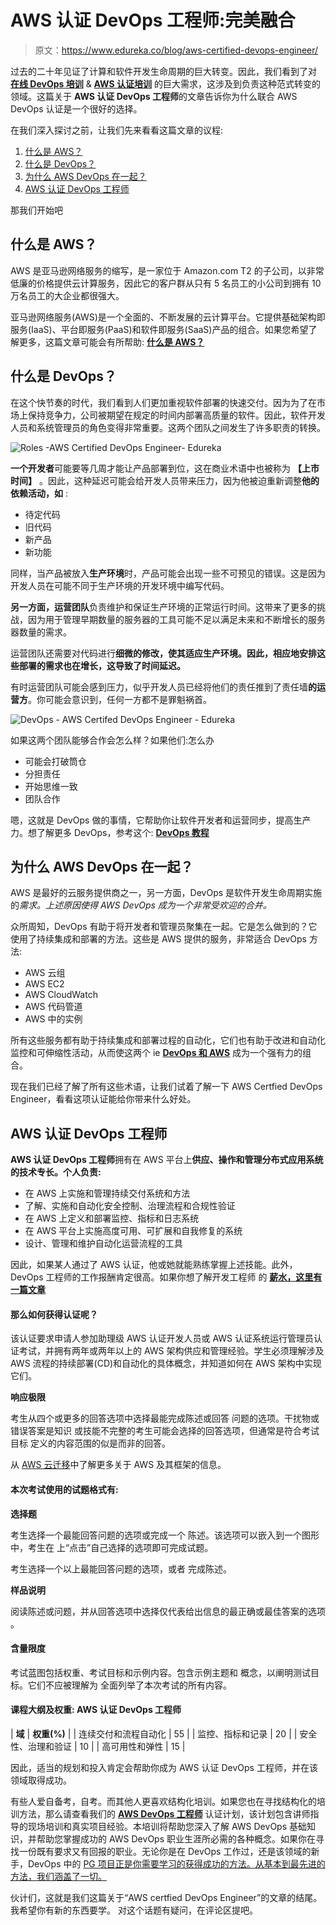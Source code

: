 # AWS 认证 DevOps 工程师:完美融合

> 原文：<https://www.edureka.co/blog/aws-certified-devops-engineer/>

过去的二十年见证了计算和软件开发生命周期的巨大转变。因此，我们看到了对 [**在线 DevOps 培训**](https://www.edureka.co/devops-certification-training) & **[AWS 认证培训](https://www.edureka.co/aws-certification-training)** 的巨大需求，这涉及到负责这种范式转变的领域。这篇关于 **AWS 认证 DevOps 工程师**的文章告诉你为什么联合 AWS DevOps 认证是一个很好的选择。

在我们深入探讨之前，让我们先来看看这篇文章的议程:

1.  [什么是 AWS？](#WhatIsAWS?)
2.  [什么是 DevOps？](#WhatIsDevOps?)
3.  [为什么 AWS DevOps 在一起？](#WhyAWSDevOpsTogether?)
4.  [AWS 认证 DevOps 工程师](#AWSCertifiedDevOpsEngineer)

那我们开始吧

## **什么是 AWS？**

AWS 是亚马逊网络服务的缩写，是一家位于 Amazon.com T2 的子公司，以非常低廉的价格提供云计算服务，因此它的客户群从只有 5 名员工的小公司到拥有 10 万名员工的大企业都很强大。

亚马逊网络服务(AWS)是一个全面的、不断发展的云计算平台。它提供基础架构即服务(IaaS)、平台即服务(PaaS)和软件即服务(SaaS)产品的组合。如果您希望了解更多，这篇文章可能会有所帮助: **[什么是 AWS？](https://www.edureka.co/blog/what-is-aws/)**



<article class="maincontentblog">

## **什么是 DevOps？**

在这个快节奏的时代，我们看到人们更加重视软件部署的快速交付。因为为了在市场上保持竞争力，公司被期望在规定的时间内部署高质量的软件。因此，软件开发人员和系统管理员的角色变得非常重要。这两个团队之间发生了许多职责的转换。

![Roles -AWS Certified DevOps Engineer- Edureka](img/e8f96e6a22e48ca751b8d273c3391d9a.png)

**一个开发者**可能要等几周才能让产品部署到位，这在商业术语中也被称为 **【上市时间】** 。因此，这种延迟可能会给开发人员带来压力，因为他被迫重新调整**他的依赖活动，如** :

*   待定代码
*   旧代码
*   新产品
*   新功能

同样，当产品被放入**生产环境**时，产品可能会出现一些不可预见的错误。这是因为开发人员在可能不同于生产环境的开发环境中编写代码。

**另一方面，运营团队**负责维护和保证生产环境的正常运行时间。这带来了更多的挑战，因为用于管理早期数量的服务器的工具可能不足以满足未来和不断增长的服务器数量的需求。

运营团队还需要对代码进行**细微的修改，使其适应生产环境。因此，相应地安排这些部署的需求也在增长，这导致了时间延迟。**

有时运营团队可能会感到压力，似乎开发人员已经将他们的责任推到了责任墙**的运营方**。你可能会意识到，任何一方都不是罪魁祸首。

![DevOps - AWS Certifed DevOps Engineer - Edureka](img/e5e47e38e300f10f37a40b72605c49ec.png)

如果这两个团队能够合作会怎么样？如果他们:怎么办

*   可能会打破筒仓
*   分担责任
*   开始思维一致
*   团队合作

嗯，这就是 DevOps 做的事情，它帮助你让软件开发者和运营同步，提高生产力。想了解更多 DevOps，参考这个: **[DevOps 教程](https://www.edureka.co/blog/devops-tutorial)**

## **为什么 AWS DevOps 在一起？**

AWS 是最好的云服务提供商之一，另一方面，DevOps 是软件开发生命周期实施的*需求。上述原因使得 AWS DevOps 成为一个非常受欢迎的合并。*

众所周知，DevOps 有助于将开发者和管理员聚集在一起。它是怎么做到的？它使用了持续集成和部署的方法。这些是 AWS 提供的服务，非常适合 DevOps 方法:

*   AWS 云组
*   AWS EC2
*   AWS CloudWatch
*   AWS 代码管道
*   AWS 中的实例

所有这些服务都有助于持续集成和部署过程的自动化，它们也有助于改进和自动化监控和可伸缩性活动，从而使这两个 ie **[DevOps 和 AWS](https://www.edureka.co/blog/aws-devops-a-new-approach-to-software-deployment/)** 成为一个强有力的组合。

现在我们已经了解了所有这些术语，让我们试着了解一下 AWS Certfied DevOps Engineer，看看这项认证能给你带来什么好处。

## **AWS 认证 DevOps 工程师**

**AWS 认证 DevOps 工程师**拥有在 AWS 平台上**供应、操作和管理分布式应用系统的技术专长。个人负责:**

*   在 AWS 上实施和管理持续交付系统和方法
*   了解、实施和自动化安全控制、治理流程和合规性验证
*   在 AWS 上定义和部署监控、指标和日志系统
*   在 AWS 平台上实施高度可用、可扩展和自我修复的系统
*   设计、管理和维护自动化运营流程的工具

因此，如果某人通过了 AWS 认证，他或她就能熟练掌握上述技能。此外，DevOps 工程师的工作报酬肯定很高。如果你想了解开发工程师 的 **[薪水，这里有一篇文章](https://www.edureka.co/blog/devops-engineer-salary/)**

#### 那么如何获得认证呢？

该认证要求申请人参加助理级 AWS 认证开发人员或 AWS 认证系统运行管理员认证考试，并拥有两年或两年以上的 AWS 架构供应和管理经验。学生必须理解涉及 AWS 流程的持续部署(CD)和自动化的具体概念，并知道如何在 AWS 架构中实现它们。

**响应极限**

考生从四个或更多的回答选项中选择最能完成陈述或回答 问题的选项。干扰物或错误答案是知识 或技能不完整的考生可能会选择的回答选项，但通常是符合考试目标 定义的内容范围的似是而非的回答。

从 [AWS 云迁移](https://www.edureka.co/migrating-to-aws)中了解更多关于 AWS 及其框架的信息。

#### **本次考试使用的试题格式有:**

**选择题**

考生选择一个最能回答问题的选项或完成一个 陈述。该选项可以嵌入到一个图形中，考生在 上“点击”自己选择的选项即可完成试题。

考生选择一个以上最能回答问题的选项，或者 完成陈述。

**样品说明**

阅读陈述或问题，并从回答选项中选择仅代表给出信息的最正确或最佳答案的选项 。

#### **含量限度**

考试蓝图包括权重、考试目标和示例内容。包含示例主题和 概念，以阐明测试目标。它们不应被理解为 全面列举了本次考试的所有内容。

#### **课程大纲及权重:** **AWS 认证 DevOps 工程师**

| **域** | **权重(%)** |
| 连续交付和流程自动化 | 55 |
| 监控、指标和记录 | 20 |
| 安全性、治理和验证 | 10 |
| 高可用性和弹性 | 15 |

因此，适当的规划和投入肯定会帮助你成为 AWS 认证 DevOps 工程师，并在该领域取得成功。

有些人爱自备考，自考。而其他人更喜欢结构化培训。如果您也在寻找结构化的培训方法，那么请查看我们的 **[AWS DevOps 工程师](https://www.edureka.co/aws-certified-devops-training)** 认证计划，该计划包含讲师指导的现场培训和真实项目经验。本培训将帮助您深入了解 AWS DevOps 基础知识，并帮助您掌握成功的 AWS DevOps 职业生涯所必需的各种概念。如果你在寻找一份既有要求又有回报的职业。无论你是在 DevOps 工作过，还是该领域的新手，DevOps 中的 [PG 项目正是你需要学习的获得成功的方法。从基本到最先进的方法，我们涵盖了一切。](https://www.edureka.co/executive-programs/purdue-devops)

伙计们，这就是我们这篇关于“AWS certfied DevOps Engineer”的文章的结尾。我希望你有新的东西要学。 对这个话题有疑问，在评论区提吧。

</article>


